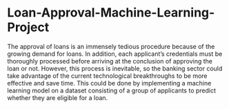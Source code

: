 # Loan-Approval-Machine-Learning-Project
The approval of loans is an immensely tedious procedure because of the growing demand for loans. In addition, each applicant’s credentials must be thoroughly processed before arriving at the conclusion of approving the loan or not. However, this process is inevitable, so the banking sector could take advantage of the current technological breakthroughs to be more effective and save time. This could be done by implementing a machine learning model on a dataset consisting of a group of applicants to predict whether they are eligible for a loan. 
